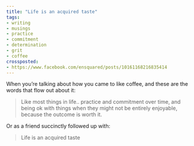 ```yaml
---
title: "Life is an acquired taste"
tags:
- writing
- musings
- practice
- commitment
- determination
- grit
- coffee
crossposted:
- https://www.facebook.com/ensquared/posts/10161168216835414
---
```

When you’re talking about how you came to like coffee, and these are the words that flow out about it:

> Like most things in life.. practice and commitment over time, and being ok with things when they might not be entirely enjoyable, because the outcome is worth it.

Or as a friend succinctly followed up with:

> Life is an acquired taste
